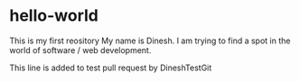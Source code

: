 # hello-world
This is my first reository
My name is Dinesh. I am trying to find a spot in the world of software / web development.

This line is added to test pull request by DineshTestGit

